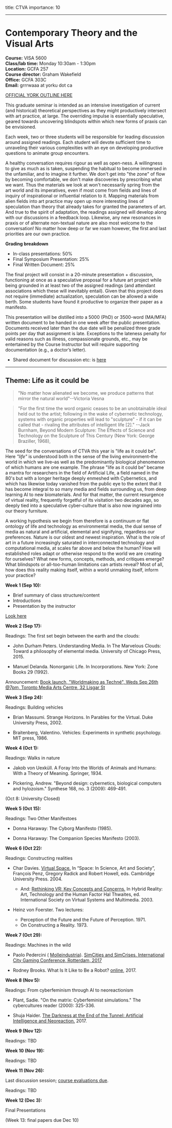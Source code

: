 title: CTVA
importance: 10

----

# Contemporary Theory and the Visual Arts

**Course:** VISA 5600   
**Class/lab time:** Monday 10:30am - 1:30pm     
**Location:** GCFA 257    
**Course director:** Graham Wakefield     
**Office:** GCFA 303C       
**Email:** grrrwaaa at yorku dot ca  

[OFFICIAL YORK OUTLINE HERE](http://xenopraxis.net/readings/5600_13.pdf)
 
This graduate seminar is intended as an intensive investigation of current (and historical) theoretical perspectives as they might productively intersect with art practice, at large. The overriding impulse is essentially speculative, geared towards uncovering blindspots within which new forms of praxis can be envisioned. 

Each week, two or three students will be responsible for leading discussion around assigned readings.  Each student will devote sufficient time to unraveling their various complexities with an eye on developing productive questions to animate group encounters. 

A healthy conversation requires rigour as well as open-ness. A willingness to give as much as is taken, suspending the habitual to become immersed in the unfamiliar, and to imagine it further. We don't get into "the zone" of flow by becoming comfortable, we don't make discoveries by prescribing what we want. Thus the materials we look at won't necessarily spring from the art world and its imperatives, even if most come from fields and lines of inquiry of inspirational or influential relation to it. Mapping materials from alien fields into art practice may open up more interesting lines of speculation than theory that already takes for granted the parameters of art. And true to the spirit of adaptation, the readings assigned will develop along with our discussions in a feedback loop. Likewise, any new resonances in praxis or of alternate non-textual nature are also most welcome to the conversation! No matter how deep or far we roam however, the first and last priorities are our own practice. 

**Grading breakdown**

- In-class presentations: 50%
- Final Symposium Presentation: 25%
- Final Written Document: 25%

The final project will consist in a 20-minute presentation + discussion, functioning at once as a speculative proposal for a future art project while being grounded in at least two of the assigned readings (and attendant associations which these will inevitably entail). Given that this project does not require (immediate) actualization, speculation can be allowed a wide berth. Some students have found it productive to organize their paper as a manifesto.

This presentation will be distilled into a 5000 (PhD) or 3500-word (MA/MFA) written document to be handed in one week after the public presentation. Documents received later than the due date will be penalized three grade points per day that assignment is late. Exceptions to the lateness penalty for valid reasons such as illness, compassionate grounds, etc., may be entertained by the Course Instructor but will require supporting documentation (e.g., a doctor’s letter).

- Shared document for discussion etc: is [here](https://docs.google.com/document/d/1MFOVuxIoc9iXwsFj63pcSvhZAUcRUnIl0nctBUPR6Ak/edit?usp=sharing)

----------------------------

## Theme: Life as it could be

> "No matter how alienated we become, we produce patterns that mirror the natural world"--Victoria Vesna

> "For the first time the word organic ceases to be an unobtainable ideal held out to the artist; following in the wake of cybernetic technology, systems with organic properties will lead to "sculpture" - if it can be called that - rivaling the attributes of intelligent life [2]." --Jack Burnham, Beyond Modern Sculpture: The Effects of Science and Technology on the Sculpture of This Century (New York: George Braziller, 1968),


The seed for the conversations of CTVA this year is "life as it could be". Here *"life"* is understood both in the sense of the living environment–the world in which we live–as well as the predominantly biological phenomenon of which humans are one example. The phrase "life as it could be" became a mantra for researchers in the field of Artificial Life, a field named in the 80's but with a longer heritage deeply enmeshed with Cybernetics, and which has likewise today vanished from the public eye to the extent that it has become integral to so many media and fields surrounding us, from deep learning AI to new biomaterials. And for that matter, the current resurgence of virtual reality, frequently forgetful of its visitation two decades ago, so deeply tied into a speculative cyber-culture that is also now ingrained into our theory furniture. 

A working hypothesis we begin from therefore is a continuum or flat ontology of life and technology as environmental media, the dual sense of media as natural and artificial, elemental and signifying, regardless our preferences. Nature is our oldest and newest inspiration. What is the role of art in a future increasingly saturated in interconnected technology and computational media, at scales far above and below the human? How will established roles adapt or otherwise respond to the world we are creating for ourselves? What new forms, concepts, methods, and critiques emerge? What blindspots or all-too-human limitations can artists reveal? Most of all, how does this reality making itself, within a world unmaking itself, inform your practice?

**Week 1 (Sep 10):**

- Brief summary of class structure/content
- Introductions 
- Presentation by the instructor

[Look here](https://www.dropbox.com/sh/wtc4r7proo9dngi/AAD1CzKsCGRy4Y4Ib1ojwAwBa?dl=0)

**Week 2 (Sep 17):** 

Readings: The first set begin between the earth and the clouds:

- John Durham Peters. Understanding Media. In The Marvelous Clouds: Toward a philosophy of elemental media. University of Chicago Press, 2015. 

- Manuel Delanda. Nonorganic Life. In Incorporations. New York: Zone Books 29 (1992).

Announcement: [Book launch, "Worldmaking as Techné", Weds Sep 26th @7pm, Toronto Media Arts Centre, 32 Lisgar St](http://worldmakingastechne.net)

**Week 3 (Sep 24):** 

Readings: Building vehicles

- Brian Massumi. Strange Horizons. In Parables for the Virtual. Duke University Press, 2002.

- Braitenberg, Valentino. Vehicles: Experiments in synthetic psychology. MIT press, 1986.

**Week 4 (Oct 1):** 

Readings: Walks in nature

- Jakob von Uexküll. A Foray Into the Worlds of Animals and Humans: With a Theory of Meaning. Springer, 1934.

- Pickering, Andrew. "Beyond design: cybernetics, biological computers and hylozoism." Synthese 168, no. 3 (2009): 469-491.

(Oct 8: University Closed)

**Week 5 (Oct 15):** 

Readings: Two Other Manifestoes

- Donna Haraway: The Cyborg Manifesto (1985).

- Donna Haraway: The Companion Species Manifesto (2003).

**Week 6 (Oct 22):** 

Readings: Constructing realities

- Char Davies. [Virtual Space.](http://www.immersence.com/publications/char/2004-CD-Space.html) In “Space: In Science, Art and Society”, François Penz, Gregory Radick and Robert Howell, eds. Cambridge University Press. 2004.
	- And: [Rethinking VR: Key Concepts and Concerns.](http://www.immersence.com/publications/char/2003-CD-VSSM.html) In Hybrid Reality: Art, Technology and the Human Factor
Hal Thwaites, ed. International Society on Virtual Systems and Multimedia. 2003.

- Heinz von Foerster. Two lectures:
	- Perception of the Future and the Future of Perception. 1971.
	- On Constructing a Reality. 1973.

**Week 7 (Oct 29):** 

Readings: Machines in the wild

- Paolo Pedercini (
[Molleindustria](http://www.molleindustria.org)). [SimCities and SimCrises. International City Gaming Conference, Rotterdam, 2017](http://molleindustria.org/GamesForCities/)

- Rodney Brooks. What Is It Like to Be a Robot? [online](https://rodneybrooks.com/what-is-it-like-to-be-a-robot/), 2017.

**Week 8 (Nov 5):** 

Readings: From cyberfeminism through AI to neoreactionism

- Plant, Sadie. "On the matrix: Cyberfeminist simulations." The cybercultures reader (2000): 325-336.

- Shuja Haider. [The Darkness at the End of the Tunnel: Artificial Intelligence and Neoreaction.](https://www.viewpointmag.com/2017/03/28/the-darkness-at-the-end-of-the-tunnel-artificial-intelligence-and-neoreaction/) 2017.

**Week 9 (Nov 12):** 

Readings: TBD

**Week 10 (Nov 19):** 

Readings: TBD

**Week 11 (Nov 26):** 

Last discussion session; [course evaluations due](http://courseevaluations.yorku.ca).

Readings: TBD

**Week 12 (Dec 3):** 

Final Presentations

(Week 13: final papers due Dec 10)


<!--

Readings: What is it like to be?

- Stafford, Barbara Maria. Echo objects: The cognitive work of images. University of Chicago Press, 2007. Closing chapter: *Impossible Will? Unconscious Organization, Conscious Focus.*




- Ed Finn. Algorithmc Imagination, in What Algorithms Want. 2017.




- Hayles, N. Katherine. How we became posthuman: Virtual bodies in cybernetics, literature, and informatics. University of Chicago Press, 2008. Closing chapter: *What does it mean to be posthuman?*



- Rule, Alix, and David Levine. ["International Art English."](https://www.canopycanopycanopy.com/contents/international_art_english) Triple Canopy 16 (2012).

- Nick Sousanis. Unflattening. 2015.
-->












